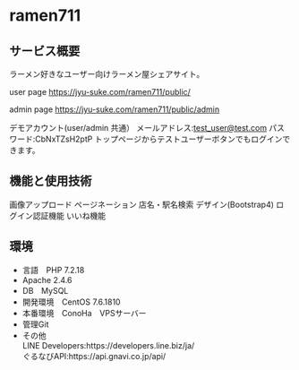 <h1>ramen711</h1>

<h2>サービス概要</h2>
ラーメン好きなユーザー向けラーメン屋シェアサイト。

user page
https://jyu-suke.com/ramen711/public/

admin page
https://jyu-suke.com/ramen711/public/admin

デモアカウント(user/admin 共通）
メールアドレス:test_user@test.com
パスワード:CbNxTZsH2ptP
トップページからテストユーザーボタンでもログインできます。

<h2>機能と使用技術</h2>
画像アップロード
ページネーション
店名・駅名検索
デザイン(Bootstrap4)
ログイン認証機能
いいね機能

<h2>環境</h2>
<ul>
<li>言語　PHP 7.2.18</li>
<li>Apache 2.4.6</li>
<li>DB　MySQL</li>
<li>開発環境　CentOS 7.6.1810</li>
<li>本番環境　ConoHa　VPSサーバー</li>
<li>管理Git</li> 
<li>その他</li>
 LINE Developers:https://developers.line.biz/ja/
 <br>
 ぐるなびAPI:https://api.gnavi.co.jp/api/
</ul>
